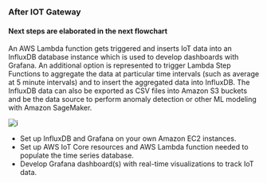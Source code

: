 ### After IOT Gateway
#### Next steps are elaborated in the next flowchart 
 An AWS Lambda function gets triggered and inserts IoT data into an InfluxDB database instance which is used to develop dashboards with Grafana. An additional option is represented to trigger Lambda Step Functions to aggregate the data at particular time intervals (such as average at 5 minute intervals) and to insert the aggregated data into InfluxDB. The InfluxDB data can also be exported as CSV files into Amazon S3 buckets and be the data source to perform anomaly detection or other ML modeling with Amazon SageMaker.

![i](https://d2908q01vomqb2.cloudfront.net/f6e1126cedebf23e1463aee73f9df08783640400/2020/01/24/GrafanaBlogArchitecture.png)

* Set up InfluxDB and Grafana on your own Amazon EC2 instances.
* Set up AWS IoT Core resources and AWS Lambda function needed to populate the time series database.
* Develop Grafana dashboard(s) with real-time visualizations to track IoT data.